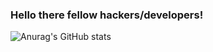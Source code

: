 ### Hello there fellow hackers/developers!

![Anurag's GitHub stats](https://github-readme-stats.vercel.app/api?username=ArkAngeL43&show_icons=true&theme=synthwave)

<!--
**ArkAngeL43/ArkAngeL43** is a ✨ _special_ ✨ repository because its `README.md` (this file) appears on your GitHub profile.

-   The languages i write in most => Fortran, Golang, Ruby, Perl, C, Python3
-   Newest project                => https://github.com/ArkAngeL43/Red-Rabbit-V4 
-   I’m looking to collaborate on ...
- 🤔 I’m looking for help with ...
- 💬 Ask me about ...
- 📫 How to reach me: ...
- 😄 Pronouns: ...
- ⚡ Fun fact: ...
-->

